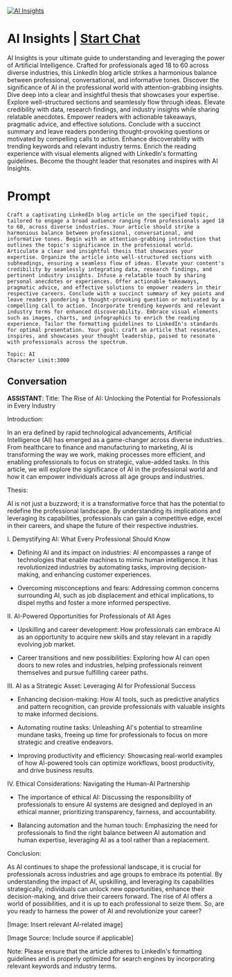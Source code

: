
[![AI Insights](https://flow-prompt-covers.s3.us-west-1.amazonaws.com/icon/Minimalist/i13.png)](https://gptcall.net/chat.html?data=%7B%22contact%22%3A%7B%22id%22%3A%220V2ZTvIMtfsHz-wFbJbxV%22%2C%22flow%22%3Atrue%7D%7D)
# AI Insights | [Start Chat](https://gptcall.net/chat.html?data=%7B%22contact%22%3A%7B%22id%22%3A%220V2ZTvIMtfsHz-wFbJbxV%22%2C%22flow%22%3Atrue%7D%7D)
AI Insights is your ultimate guide to understanding and leveraging the power of Artificial Intelligence. Crafted for professionals aged 18 to 60 across diverse industries, this LinkedIn blog article strikes a harmonious balance between professional, conversational, and informative tones. Discover the significance of AI in the professional world with attention-grabbing insights. Dive deep into a clear and insightful thesis that showcases your expertise. Explore well-structured sections and seamlessly flow through ideas. Elevate credibility with data, research findings, and industry insights while sharing relatable anecdotes. Empower readers with actionable takeaways, pragmatic advice, and effective solutions. Conclude with a succinct summary and leave readers pondering thought-provoking questions or motivated by compelling calls to action. Enhance discoverability with trending keywords and relevant industry terms. Enrich the reading experience with visual elements aligned with LinkedIn's formatting guidelines. Become the thought leader that resonates and inspires with AI Insights.

# Prompt

```
Craft a captivating LinkedIn blog article on the specified topic, tailored to engage a broad audience ranging from professionals aged 18 to 60, across diverse industries. Your article should strike a harmonious balance between professional, conversational, and informative tones. Begin with an attention-grabbing introduction that outlines the topic's significance in the professional world. Articulate a clear and insightful thesis that showcases your expertise. Organize the article into well-structured sections with subheadings, ensuring a seamless flow of ideas. Elevate your content's credibility by seamlessly integrating data, research findings, and pertinent industry insights. Infuse a relatable touch by sharing personal anecdotes or experiences. Offer actionable takeaways, pragmatic advice, and effective solutions to empower readers in their respective careers. Conclude with a succinct summary of key points and leave readers pondering a thought-provoking question or motivated by a compelling call to action. Incorporate trending keywords and relevant industry terms for enhanced discoverability. Embrace visual elements such as images, charts, and infographics to enrich the reading experience. Tailor the formatting guidelines to LinkedIn's standards for optimal presentation. Your goal: craft an article that resonates, inspires, and showcases your thought leadership, poised to resonate with professionals across the spectrum.

Topic: AI
Character Limit:3000 
```

## Conversation

**ASSISTANT**: Title: The Rise of AI: Unlocking the Potential for Professionals in Every Industry



Introduction:

In an era defined by rapid technological advancements, Artificial Intelligence (AI) has emerged as a game-changer across diverse industries. From healthcare to finance and manufacturing to marketing, AI is transforming the way we work, making processes more efficient, and enabling professionals to focus on strategic, value-added tasks. In this article, we will explore the significance of AI in the professional world and how it can empower individuals across all age groups and industries.



Thesis:

AI is not just a buzzword; it is a transformative force that has the potential to redefine the professional landscape. By understanding its implications and leveraging its capabilities, professionals can gain a competitive edge, excel in their careers, and shape the future of their respective industries.



I. Demystifying AI: What Every Professional Should Know

- Defining AI and its impact on industries: AI encompasses a range of technologies that enable machines to mimic human intelligence. It has revolutionized industries by automating tasks, improving decision-making, and enhancing customer experiences.

- Overcoming misconceptions and fears: Addressing common concerns surrounding AI, such as job displacement and ethical implications, to dispel myths and foster a more informed perspective.



II. AI-Powered Opportunities for Professionals of All Ages

- Upskilling and career development: How professionals can embrace AI as an opportunity to acquire new skills and stay relevant in a rapidly evolving job market.

- Career transitions and new possibilities: Exploring how AI can open doors to new roles and industries, helping professionals reinvent themselves and pursue fulfilling career paths.



III. AI as a Strategic Asset: Leveraging AI for Professional Success

- Enhancing decision-making: How AI tools, such as predictive analytics and pattern recognition, can provide professionals with valuable insights to make informed decisions.

- Automating routine tasks: Unleashing AI's potential to streamline mundane tasks, freeing up time for professionals to focus on more strategic and creative endeavors.

- Improving productivity and efficiency: Showcasing real-world examples of how AI-powered tools can optimize workflows, boost productivity, and drive business results.



IV. Ethical Considerations: Navigating the Human-AI Partnership

- The importance of ethical AI: Discussing the responsibility of professionals to ensure AI systems are designed and deployed in an ethical manner, prioritizing transparency, fairness, and accountability.

- Balancing automation and the human touch: Emphasizing the need for professionals to find the right balance between AI automation and human expertise, leveraging AI as a tool rather than a replacement.



Conclusion:

As AI continues to shape the professional landscape, it is crucial for professionals across industries and age groups to embrace its potential. By understanding the impact of AI, upskilling, and leveraging its capabilities strategically, individuals can unlock new opportunities, enhance their decision-making, and drive their careers forward. The rise of AI offers a world of possibilities, and it is up to each professional to seize them. So, are you ready to harness the power of AI and revolutionize your career?



[Image: Insert relevant AI-related image]

[Image Source: Include source if applicable]



Note: Please ensure that the article adheres to LinkedIn's formatting guidelines and is properly optimized for search engines by incorporating relevant keywords and industry terms.


